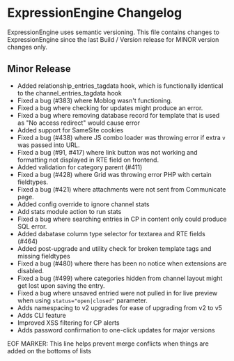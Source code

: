 # ExpressionEngine Changelog

ExpressionEngine uses semantic versioning. This file contains changes to ExpressionEngine since the last Build / Version release for MINOR version changes only.

## Minor Release

- Added relationship_entries_tagdata hook, which is functionally identical to the channel_entries_tagdata hook
- Fixed a bug (#383) where Moblog wasn't functioning.
- Fixed a bug where checking for updates might produce an error.
- Fixed a bug where removing database record for template that is used as "No access redirect" would cause error
- Added support for SameSite cookies
- Fixed a bug (#438) where JS combo loader was throwing error if extra `v` was passed into URL.
- Fixed a bug (#91, #417) where link button was not working and formatting not displayed in RTE field on frontend.
- Added validation for category parent (#411)
- Fixed a bug (#428) where Grid was throwing error PHP with certain fieldtypes.
- Fixed a bug (#421) where attachments were not sent from Communicate page.
- Added config override to ignore channel stats
- Add stats module action to run stats
- Fixed a bug where searching entries in CP in content only could produce SQL error.
- Added dabatase column type selector for textarea and RTE fields (#464)
- Added post-upgrade and utility check for broken template tags and missing fieldtypes
- Fixed a bug (#480) where there has been no notice when extensions are disabled.
- Fixed a bug (#499) where categories hidden from channel layout might get lost upon saving the entry.
- Fixed a bug where unsaved entried were not pulled in for live preview when using `status="open|closed"` parameter.
- Adds namespacing to v2 upgrades for ease of upgrading from v2 to v5
- Adds CLI feature
- Improved XSS filtering for CP alerts
- Adds password confirmation to one-click updates for major versions

EOF MARKER: This line helps prevent merge conflicts when things are
added on the bottoms of lists

